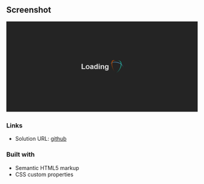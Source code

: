 ## Screenshot
![Design preview ](./src/assets/img/loading-sr.png)

### Links

- Solution URL: [github](https://github.com/javier1793-op/Component-qr)


### Built with

- Semantic HTML5 markup
- CSS custom properties




